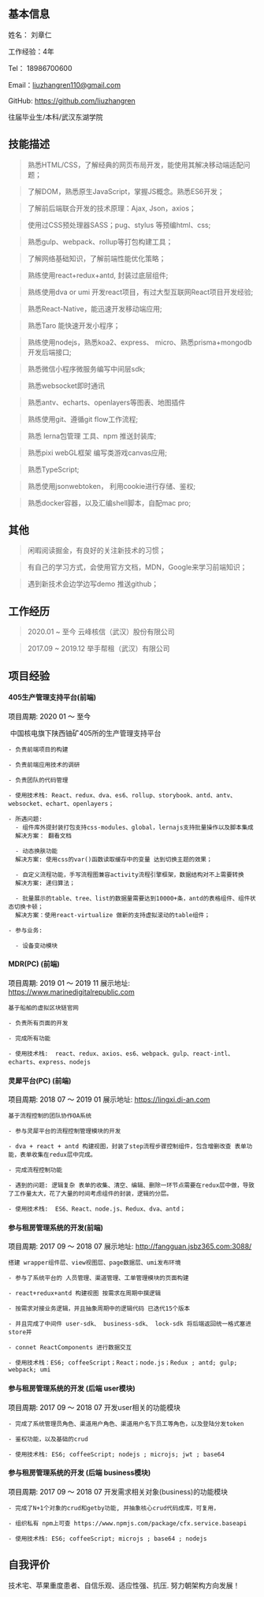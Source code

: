 ##   基本信息 

姓名： 刘章仁 	

工作经验：4年

Tel： 18986700600

Email：liuzhangren110@gmail.com

GitHub:  https://github.com/liuzhangren

往届毕业生/本科/武汉东湖学院

## 技能描述

> 熟悉HTML/CSS，了解经典的网页布局开发，能使用其解决移动端适配问题；

> 了解DOM，熟悉原生JavaScript，掌握JS概念。熟悉ES6开发；

> 了解前后端联合开发的技术原理：Ajax, Json，axios；

> 使用过CSS预处理器SASS；pug、stylus 等预编html、css;

> 熟悉gulp、webpack、rollup等打包构建工具；

> 了解网络基础知识，了解前端性能优化策略；

> 熟练使用react+redux+antd, 封装过底层组件;

> 熟练使用dva or umi 开发react项目，有过大型互联网React项目开发经验;

> 熟悉React-Native，能迅速开发移动端应用;

> 熟悉Taro 能快速开发小程序；

> 熟练使用nodejs，熟悉koa2、express、 micro、熟悉prisma+mongodb开发后端接口;

> 熟悉微信小程序微服务编写中间层sdk;

> 熟悉websocket即时通讯

> 熟悉antv、echarts、openlayers等图表、地图插件

> 熟练使用git、遵循git flow工作流程;

> 熟悉 lerna包管理 工具、npm 推送封装库;

> 熟悉pixi webGL框架 编写类游戏canvas应用;

> 熟悉TypeScript;

> 熟悉使用jsonwebtoken， 利用cookie进行存储、鉴权;

> 熟悉docker容器，以及汇编shell脚本，自配mac pro;

## 其他

> 闲暇阅读掘金，有良好的关注新技术的习惯；

> 有自己的学习方式，会使用官方文档，MDN，Google来学习前端知识；

> 遇到新技术会边学边写demo 推送github；

## 工作经历

> 2020.01 ~ 至今 云峰核信（武汉）股份有限公司

> 2017.09 ~ 2019.12 举手帮租（武汉）有限公司

## 项目经验
  #### 405生产管理支持平台(前端)
  <span style="color: black">项目周期: 2020 01 ～ 至今</span>

​  中国核电旗下陕西铀矿405所的生产管理支持平台 

    - 负责前端项目的构建
    
    - 负责前端应用技术的调研
    
    - 负责团队的代码管理
    
    - 使用技术栈: React、redux、dva、es6、rollup、storybook、antd、antv、websocket、echart、openlayers；
    
    - 所遇问题: 
      - 组件库外提封装打包支持css-modules、global，lernajs支持批量操作以及脚本集成
      解决方案： 翻看文档
    
      - 动态换肤功能
      解决方案: 使用css的var()函数读取缓存中的变量 达到切换主题的效果；
      
      - 自定义流程功能，手写流程图兼容activity流程引擎框架，数据结构对不上需要转换
      解决方案: 递归算法；
    
      - 批量展示的table、tree、list的数据量需要达到10000+条，antd的表格组件、组件状态切换卡顿；
      解决方案：使用react-virtualize 做新的支持虚拟滚动的table组件；
    
    - 参与业务:
    
      - 设备变动模块


  #### MDR(PC) (前端)

  <span style="color: black">项目周期: 2019 01 ～ 2019 11</span>
  展示地址: https://www.marinedigitalrepublic.com

    基于船舶的虚拟区块链官网
    
    - 负责所有页面的开发
    
    - 完成所有功能
    
    - 使用技术栈:  react、redux、axios、es6、webpack、gulp、react-intl、echarts、express、nodejs

  #### 灵犀平台(PC) (前端)
  <span style="color: black">项目周期: 2018 07 ～ 2019 01</span>
  展示地址: https://lingxi.di-an.com

    基于流程控制的团队协作OA系统
    
    - 参与灵犀平台的流程控制管理模块的开发
    
    - dva + react + antd 构建视图，封装了step流程步骤控制组件，包含增删改查 表单功能，表单收集在redux层中完成。
    
    - 完成流程控制功能
    
    - 遇到的问题: 逻辑复杂 表单的收集、清空、编辑、删除一环节点需要在redux层中做，导致了工作量太大，花了大量的时间考虑组件的封装，逻辑的分层。
    
    - 使用技术栈:  ES6、React、node.js、Redux、dva、antd；
  #### 参与租房管理系统的开发(前端)
   <span style="color: black">项目周期: 2017 09 ～ 2018 07</span>
   展示地址: http://fangguan.jsbz365.com:3088/

    搭建 wrapper组件层、view视图层、page数据层、umi发布环境
    
    - 参与了系统平台的 人员管理、渠道管理、工单管理模块的页面构建
    
    - react+redux+antd 构建视图 按需求在周期中撰逻辑
    
    - 按需求对接业务逻辑，并且抽象周期中的逻辑代码 已迭代15个版本
    
    - 并且完成了中间件 user-sdk、 business-sdk、 lock-sdk 将后端返回统一格式塞进store并
    
    - connet ReactComponents 进行数据交互
    
    - 使用技术栈：ES6; coffeeScript；React；node.js；Redux ; antd; gulp; webpack; umi



  #### 参与租房管理系统的开发 (后端 user模块)
  <span style="color: black">项目周期: 2017 09 ～ 2018 07</span>
  开发user相关的功能模块

    - 完成了系统管理员角色、渠道用户角色、渠道用户名下员工等角色，以及登陆分发token
    
    - 鉴权功能，以及基础的crud
    
    - 使用技术栈: ES6; coffeeScript; nodejs ; microjs; jwt ; base64



  #### 参与租房管理系统的开发 (后端 business模块)
  <span style="color: black">项目周期: 2017 09 ～ 2018 07</span>
  开发需求相关对象(business)的功能模块

    - 完成了N+1个对象的crud和getby功能, 并抽象核心crud代码成库，可复用，
    
    - 组织私有 npm上可查 https://www.npmjs.com/package/cfx.service.baseapi
    
    - 使用技术栈: ES6; coffeeScript; microjs ; base64 ; nodejs


## 自我评价
  技术宅、苹果重度患者、自信乐观、适应性强、抗压. 努力朝架构方向发展！
